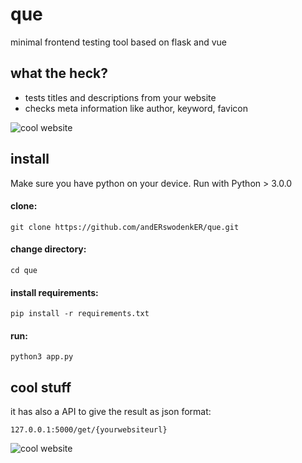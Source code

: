 # que

minimal frontend testing tool based on flask and vue

## what the heck?
 - tests titles and descriptions from your website
 - checks meta information like author, keyword, favicon
 
 ![cool website](http://anderswodenker.de/que/que.png )
 
 
## install
 
Make sure you have python on your device. Run with Python > 3.0.0
 
#### clone: <br>
`git clone https://github.com/andERswodenkER/que.git`
 
#### change directory: <br>
`cd que`

#### install requirements: <br>
`pip install -r requirements.txt`

#### run: <br>
`python3 app.py`


## cool stuff

it has also a API to give the result as json format:

`127.0.0.1:5000/get/{yourwebsiteurl}`

![cool website](http://anderswodenker.de/que/que_api.png )